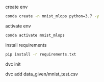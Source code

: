 create env

```bash
conda create -n mnist_mlops python=3.7 -y
```

activate env
```bash
conda activate mnist_mlops
```

install requirements
```bash
pip install -r requirements.txt
```

dvc init

dvc add data_given/mnist_test.csv